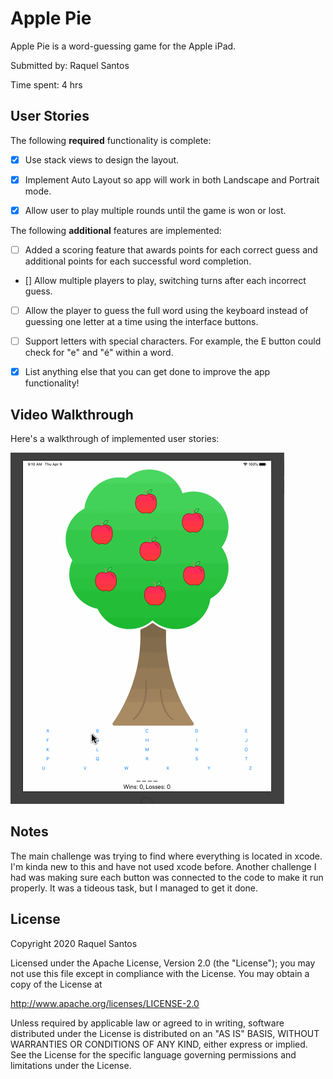 # Apple Pie

Apple Pie is a word-guessing game for the Apple iPad.

Submitted by: Raquel Santos

Time spent: 4 hrs

## User Stories

The following **required** functionality is complete:

* [x] Use stack views to design the layout.

* [x] Implement Auto Layout so app will work in both Landscape and Portrait mode.

* [x] Allow user to play multiple rounds until the game is won or lost.

The following **additional** features are implemented:

* [ ] Added a scoring feature that awards points for each correct guess and additional points for each successful word completion.

* [] Allow multiple players to play, switching turns after each incorrect guess.

* [ ] Allow the player to guess the full word using the keyboard instead of guessing one letter at a time using the interface buttons.

* [ ] Support letters with special characters. For example, the E button could check for "e" and "é" within a word.

* [x] List anything else that you can get done to improve the app functionality!

## Video Walkthrough 

Here's a walkthrough of implemented user stories:

<img src='ApplePieDemo.gif' title='Apple Pie animated demo' alt='Apple Pie animated demo' />

## Notes

The main challenge was trying to find where everything is located in xcode. I'm kinda new to this and have not used xcode before. Another challenge I had was making sure each button was connected to the code to make it run properly. It was a tideous task, but I managed to get it done.

## License

Copyright 2020 Raquel Santos

Licensed under the Apache License, Version 2.0 (the "License");
you may not use this file except in compliance with the License.
You may obtain a copy of the License at

http://www.apache.org/licenses/LICENSE-2.0

Unless required by applicable law or agreed to in writing, software
distributed under the License is distributed on an "AS IS" BASIS,
WITHOUT WARRANTIES OR CONDITIONS OF ANY KIND, either express or implied.
See the License for the specific language governing permissions and
limitations under the License.
